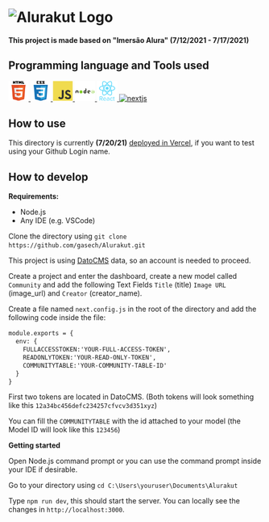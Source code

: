 # ![Alurakut Logo](https://alurakut.vercel.app/logo.svg)
#### This project is made based on "Imersão Alura" **(7/12/2021 - 7/17/2021)**

## Programming language and Tools used
<p align="left"> <a href="https://www.w3.org/html/" target="_blank"> <img src="https://raw.githubusercontent.com/devicons/devicon/master/icons/html5/html5-original-wordmark.svg" alt="html5" width="40" height="40"/> </a> <a href="https://www.w3schools.com/css/" target="_blank"> <img src="https://raw.githubusercontent.com/devicons/devicon/master/icons/css3/css3-original-wordmark.svg" alt="css3" width="40" height="40"/> </a> <a href="https://developer.mozilla.org/en-US/docs/Web/JavaScript" target="_blank"> <img src="https://raw.githubusercontent.com/devicons/devicon/master/icons/javascript/javascript-original.svg" alt="javascript" width="40" height="40"/> </a> <a href="https://nodejs.org" target="_blank"> <img src="https://raw.githubusercontent.com/devicons/devicon/master/icons/nodejs/nodejs-original-wordmark.svg" alt="nodejs" width="40" height="40"/> </a> <a href="https://reactjs.org/" target="_blank"> <img src="https://raw.githubusercontent.com/devicons/devicon/master/icons/react/react-original-wordmark.svg" alt="react" width="40" height="40"/> </a> <a href="https://nextjs.org/" target="_blank"> <img src="https://cdn.worldvectorlogo.com/logos/nextjs-3.svg" alt="nextjs" width="40" height="40"/> </a> </p>

## How to use
This directory is currently **(7/20/21)** [deployed in Vercel](https://alurakut-five-nu.vercel.app/login), if you want to test using your Github Login name.

## How to develop

**Requirements:**
* Node.js
* Any IDE (e.g. VSCode)

Clone the directory using ```git clone https://github.com/gasech/Alurakut.git```

This project is using [DatoCMS](https://www.datocms.com/) data, so an account is needed to proceed. 

Create a project and enter the dashboard, create a new model called `Community` and add the following Text Fields `Title` (title) `Image URL` (image_url) and `Creator` (creator_name).

Create a file named `next.config.js` in the root of the directory and add the following code inside the file:

```
module.exports = {
  env: {
    FULLACCESSTOKEN:'YOUR-FULL-ACCESS-TOKEN',
    READONLYTOKEN:'YOUR-READ-ONLY-TOKEN',
    COMMUNITYTABLE:'YOUR-COMMUNITY-TABLE-ID'
  }
}
```
First two tokens are located in DatoCMS. (Both tokens will look something like this `12a34bc456defc234257cfvcv3d351xyz`) 

You can fill the  `COMMUNITYTABLE` with the id attached to your model (the Model ID will look like this `123456`)

**Getting started**

Open Node.js command prompt or you can use the command prompt inside your IDE if desirable.

Go to your directory using `cd C:\Users\youruser\Documents\Alurakut`

Type `npm run dev`, this should start the server. You can locally see the changes in `http://localhost:3000`.

